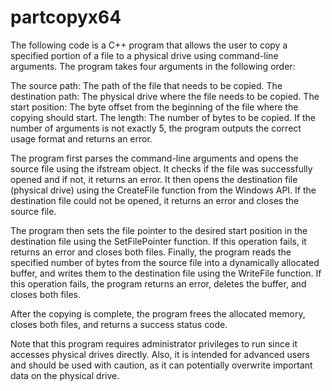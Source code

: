 # partcopyx64
The following code is a C++ program that allows the user to copy a specified portion of a file to a physical drive using command-line arguments. The program takes four arguments in the following order:

The source path: The path of the file that needs to be copied.
The destination path: The physical drive where the file needs to be copied.
The start position: The byte offset from the beginning of the file where the copying should start.
The length: The number of bytes to be copied.
If the number of arguments is not exactly 5, the program outputs the correct usage format and returns an error.

The program first parses the command-line arguments and opens the source file using the ifstream object. It checks if the file was successfully opened and if not, it returns an error. It then opens the destination file (physical drive) using the CreateFile function from the Windows API. If the destination file could not be opened, it returns an error and closes the source file.

The program then sets the file pointer to the desired start position in the destination file using the SetFilePointer function. If this operation fails, it returns an error and closes both files. Finally, the program reads the specified number of bytes from the source file into a dynamically allocated buffer, and writes them to the destination file using the WriteFile function. If this operation fails, the program returns an error, deletes the buffer, and closes both files.

After the copying is complete, the program frees the allocated memory, closes both files, and returns a success status code.

Note that this program requires administrator privileges to run since it accesses physical drives directly. Also, it is intended for advanced users and should be used with caution, as it can potentially overwrite important data on the physical drive.
